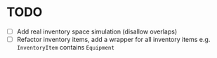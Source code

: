 # TODO

- [ ] Add real inventory space simulation (disallow overlaps)
- [ ] Refactor inventory items, add a wrapper for all inventory items e.g. `InventoryItem` contains `Equipment`